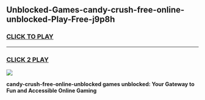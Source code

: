
## Unblocked-Games-candy-crush-free-online-unblocked-Play-Free-j9p8h
<h3>
<a href="https://premium76.site?title=candy-crush-free-online-unblocked&ref=21A">CLICK TO PLAY</a></h3>
<hr>

<h3>
<a href="https://premium76.site?title=candy-crush-free-online-unblocked&ref=21A">CLICK 2 PLAY</a>
  
</h3>

<a href="https://premium76.site?title=candy-crush-free-online-unblocked&ref=21A"><img src="https://clearcache.store/games.png"></a>


**candy-crush-free-online-unblocked games unblocked: Your Gateway to Fun and Accessible Online Gaming**
